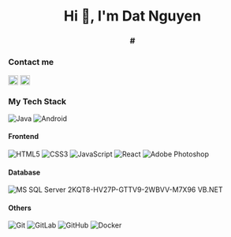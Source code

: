 
<h1 align="center">Hi 👋, I'm Dat Nguyen</h1>
<h3 align="center">#</h3>

### Contact me
<a href="https://linkedin.com/in/itech0307" target="blank"><img align="center" src="https://raw.githubusercontent.com/rahuldkjain/github-profile-readme-generator/master/src/images/icons/Social/linked-in-alt.svg" alt="itech0307" height="20" width="20" /></a>
<a href="https://fb.com/binn0307.it" target="blank"><img align="center" src="https://raw.githubusercontent.com/rahuldkjain/github-profile-readme-generator/master/src/images/icons/Social/facebook.svg" alt="binn0307.it" height="20" width="20" /></a>
</p>

### My Tech Stack

![Java](http://img.shields.io/badge/-Java-007396?style=flat-square&logo=java&logoColor=ffffff)
![Android](http://img.shields.io/badge/-Android-3DDC84?style=flat-square&logo=android&logoColor=ffffff)


#### Frontend
![HTML5](https://img.shields.io/badge/-HTML5-%23E44D27?style=flat-square&logo=html5&logoColor=ffffff)
![CSS3](https://img.shields.io/badge/-CSS3-%231572B6?style=flat-square&logo=css3)
![JavaScript](https://img.shields.io/badge/-JavaScript-%23F7DF1C?style=flat-square&logo=javascript&logoColor=000000&labelColor=%23F7DF1C&color=%23FFCE5A)
![React](https://img.shields.io/badge/-React-%23282C34?style=flat-square&logo=react)
![Adobe Photoshop](http://img.shields.io/badge/-Abode%20Photoshop-26C9FF?style=flat-square&logo=adobe-photoshop&logoColor=ffffff)

#### Database
![MS SQL Server](http://img.shields.io/badge/-MS%20SQL%20Server-CC2927?style=flat-square&logo=microsoft-sql-server&logoColor=ffffff)
2KQT8-HV27P-GTTV9-2WBVV-M7X96 VB.NET
#### Others
![Git](https://img.shields.io/badge/-Git-%23F05032?style=flat-square&logo=git&logoColor=%23ffffff)
![GitLab](https://img.shields.io/badge/-GitLab-FCA121?style=flat-square&logo=gitlab)
![GitHub](https://img.shields.io/badge/-GitHub-181717?style=flat-square&logo=github)
![Docker](https://img.shields.io/badge/-Docker-black?style=flat-square&logo=docker)


